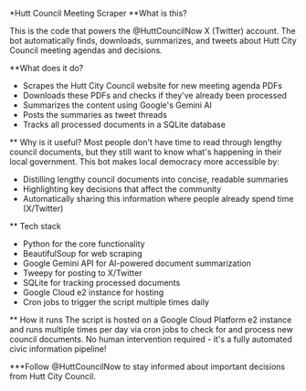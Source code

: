 *Hutt Council Meeting Scraper
**What is this?

This is the code that powers the @HuttCouncilNow X (Twitter) account. The bot automatically finds, downloads, summarizes, and tweets about Hutt City Council meeting agendas and decisions.

**What does it do?

- Scrapes the Hutt City Council website for new meeting agenda PDFs
- Downloads these PDFs and checks if they've already been processed
- Summarizes the content using Google's Gemini AI
- Posts the summaries as tweet threads
- Tracks all processed documents in a SQLite database

** Why is it useful?
Most people don't have time to read through lengthy council documents, but they still want to know what's happening in their local government. This bot makes local democracy more accessible by:

- Distilling lengthy council documents into concise, readable summaries
- Highlighting key decisions that affect the community
- Automatically sharing this information where people already spend time (X/Twitter)

** Tech stack

- Python for the core functionality
- BeautifulSoup for web scraping
- Google Gemini API for AI-powered document summarization
- Tweepy for posting to X/Twitter
- SQLite for tracking processed documents
- Google Cloud e2 instance for hosting
- Cron jobs to trigger the script multiple times daily

** How it runs
The script is hosted on a Google Cloud Platform e2 instance and runs multiple times per day via cron jobs to check for and process new council documents.
No human intervention required - it's a fully automated civic information pipeline!

***Follow @HuttCouncilNow to stay informed about important decisions from Hutt City Council.
